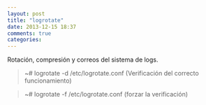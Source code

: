 ```yaml
---
layout: post
title: "logrotate"
date: 2013-12-15 18:37
comments: true
categories: 
---
```

Rotación, compresión y correos del sistema de logs.

>~# logrotate -d /etc/logrotate.conf (Verificación del correcto funcionamiento)

>~# logrotate -f /etc/logrotate.conf  (forzar la verificación)

